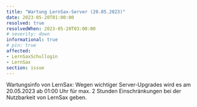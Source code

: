 ```yaml
---
title: "Wartung LernSax-Server (20.05.2023)"
date: 2023-05-20T01:00:00
resolved: true
resolvedWhen: 2023-05-20T03:00:00
# severity: down
informational: true
# pin: true 
affected:
- LernSaxSchullogin
- LernSax
section: issue
---
```


Wartungsinfo von LernSax: Wegen wichtiger Server-Upgrades wird es am 20.05.2023 ab 01:00 Uhr für max. 2 Stunden Einschränkungen bei der Nutzbarkeit von LernSax geben. 
